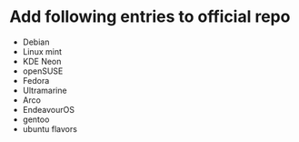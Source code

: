 # Add following entries to official repo

- Debian
- Linux mint
- KDE Neon
- openSUSE
- Fedora
- Ultramarine
- Arco
- EndeavourOS
- gentoo
- ubuntu flavors
